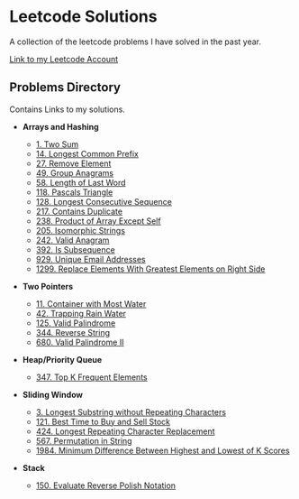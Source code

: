 # Leetcode Solutions

A collection of the leetcode problems I have solved in the past year.

[Link to my Leetcode Account](https://leetcode.com/jamespope/)

## Problems Directory

Contains Links to my solutions.

* **Arrays and Hashing**
  * [1. Two Sum](Arrays_And_Hashing/1_Two_Sum/solution.cpp)
  * [14. Longest Common Prefix](Arrays_And_Hashing/%2014_Longest_Common_Prefix/solution.cpp)
  * [27. Remove Element](Arrays_And_Hashing/27_Remove_Element/solution.cpp)
  * [49. Group Anagrams](Arrays_And_Hashing/49_Group_Anagrams/solution.cpp)
  * [58. Length of Last Word](Arrays_And_Hashing/58_Length_of_Last_Word/solution.cpp)
  * [118. Pascals Triangle](Arrays_And_Hashing/118_Pascals_Triangle/solution.cpp)
  * [128. Longest Consecutive Sequence](Arrays_And_Hashing/128_Longest_Consecutive_Sequence/solution.cpp)
  * [217. Contains Duplicate](Arrays_And_Hashing/217_Contains_Duplicate/solution.cpp)
  * [238. Product of Array Except Self](Arrays_And_Hashing/238_Product_Of_Array_Except_Self/Solution.cpp)
  * [205. Isomorphic Strings](Arrays_And_Hashing/205_Isomorphic_Strings/solution.cpp)
  * [242. Valid Anagram](Arrays_And_Hashing/242_Valid_Anagram/solution.cpp)
  * [392. Is Subsequence](Arrays_And_Hashing/392_Is_Subsequence/solution.cpp)
  * [929. Unique Email Addresses](Arrays_And_Hashing/929_Unique_Email_Addresses/solution.cpp)
  * [1299. Replace Elements With Greatest Elements on Right Side](Arrays_And_Hashing/1299_Replace_Elements_with_Greatest_Element_on_Right_Side/solution.cpp)

* **Two Pointers**
  * [11. Container with Most Water](Two_Pointers/11_Container_With_Most_Water/solution.cpp)
  * [42. Trapping Rain Water](Two_Pointers/42_Trapping_Rain_Water/solution.cpp)
  * [125. Valid Palindrome](Two_Pointers/125_Valid_Palindrome/solution.cpp)
  * [344. Reverse String](Two_Pointers/344_Reverse_String/solution.cpp)
  * [680. Valid Palindrome II](Two_Pointers/680_Valid_Palindrome_2/solution.cpp)

* **Heap/Priority Queue**
  * [347. Top K Frequent Elements](Heap_or_Priority_Queue/347_Top_K_Frequent_Elements/solution.cpp)

* **Sliding Window**
  * [3. Longest Substring without Repeating Characters](Sliding_Window/3_Longest_Substring_Without_Repeating_Characters/solution.cpp)
  * [121. Best Time to Buy and Sell Stock](Sliding_Window/121_Best_Time_To_Buy_And_Sell_Stock/solution.cpp)
  * [424. Longest Repeating Character Replacement](Sliding_Window/424_Longest_Repeating_Character_Replacement/solution.cpp)
  * [567. Permutation in String](Sliding_Window/567_Permutation_In_String/solution.cpp)
  * [1984. Minimum Difference Between Highest and Lowest of K Scores](Sliding_Window/1984_Minimum_Difference_Between_Highest_And_Lowest_Of_K_Scores/solution.cpp)

* **Stack**
  * [150. Evaluate Reverse Polish Notation](Stack/150_Evaluate_Reverse_Polish_Notation/solution.cpp)
